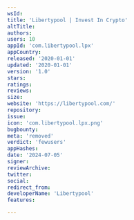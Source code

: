 ```yaml
---
wsId: 
title: 'Libertypool | Invest In Crypto'
altTitle: 
authors: 
users: 10
appId: 'com.libertypool.lpx'
appCountry: 
released: '2020-01-01'
updated: '2020-01-01'
version: '1.0'
stars: 
ratings: 
reviews: 
size: 
website: 'https://libertypool.com/'
repository: 
issue: 
icon: 'com.libertypool.lpx.png'
bugbounty: 
meta: 'removed'
verdict: 'fewusers'
appHashes: 
date: '2024-07-05'
signer: 
reviewArchive: 
twitter: 
social: 
redirect_from: 
developerName: 'Libertypool'
features: 

---
```


